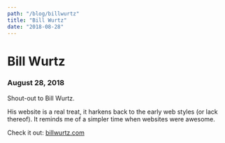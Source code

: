 ```yaml
---
path: "/blog/billwurtz"
title: "Bill Wurtz"
date: "2018-08-28"
---
```


# Bill Wurtz
### August 28, 2018

Shout-out to Bill Wurtz.


His website is a real treat, it harkens back to the early web styles (or lack thereof). It reminds me of a simpler time when websites were awesome.

Check it out: [billwurtz.com](https://billwurtz.com)
